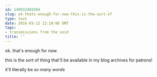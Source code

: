 ```yaml
---
id: 140932485504
slug: ok-thats-enough-for-now-this-is-the-sort-of
type: text
date: 2016-03-12 22:10:06 GMT
tags:
- transmissions from the void
title: ''
---
```


ok. that's enough for now.

this is the sort of thing that'll be available in my blog archives for patrons!

it'll literally be *so many words*